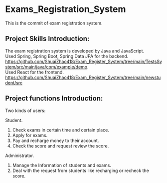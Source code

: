 # Exams_Registration_System
This is the commit of exam registration system.  

Project Skills Introduction:   
--
The exam registration system is developed by Java and JavaScript.   
Used Spring, Spring Boot, Spring Data JPA for the backend.     
https://github.com/ShuaiZhao418/Exam_Register_System/tree/main/TestsSystem/src/main/java/com/example/demo.    
Used React for the frontend.  
https://github.com/ShuaiZhao418/Exam_Register_System/tree/main/newstudent/src


    
Project functions Introduction:   
--
Two kinds of users:   

Student.   
1. Check exams in certain time and certain place.
2. Apply for exams.
3. Pay and recharge money to their account.
4. Check the score and request review the score. 


Administrator.   
1. Manage the Information of students and exams.   
2. Deal with the request from students like recharging or recheck the score.
